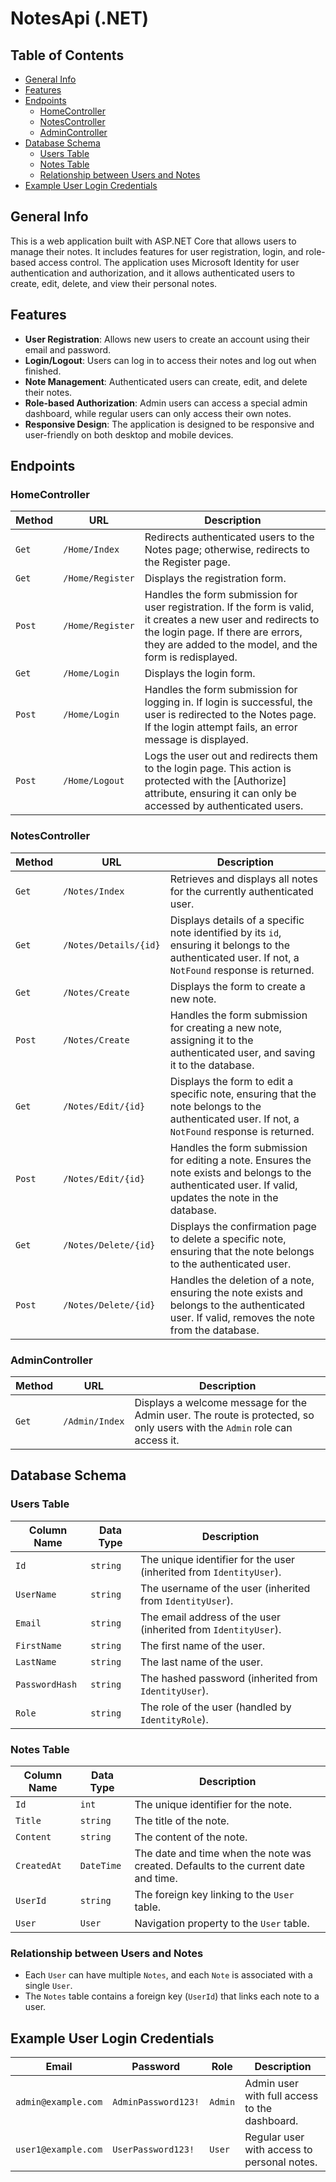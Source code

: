 ﻿# NotesApi (.NET)

## Table of Contents

- [General Info](#general-info)
- [Features](#features)
- [Endpoints](#endpoints)
    - [HomeController](#homecontroller)
    - [NotesController](#notescontroller)
    - [AdminController](#admincontroller)
- [Database Schema](#database-schema)
    - [Users Table](#users-table)
    - [Notes Table](#notes-table)
    - [Relationship between Users and Notes](#relationship-between-users-and-notes)
- [Example User Login Credentials](#example-user-login-credentials)

## General Info <a name="general-info"></a>

This is a web application built with ASP.NET Core that allows users to manage their notes. It includes features for user
registration, login, and role-based access control. The application uses Microsoft Identity for user authentication and
authorization, and it allows authenticated users to create, edit, delete, and view their personal notes.

## Features <a name="features"></a>

- **User Registration**: Allows new users to create an account using their email and password.
- **Login/Logout**: Users can log in to access their notes and log out when finished.
- **Note Management**: Authenticated users can create, edit, and delete their notes.
- **Role-based Authorization**: Admin users can access a special admin dashboard, while regular users can only access
  their own notes.
- **Responsive Design**: The application is designed to be responsive and user-friendly on both desktop and mobile
  devices.

## Endpoints <a name="endpoints"></a>

### HomeController <a name="homecontroller"></a>

| Method | URL              | Description                                                                                                                                                                                                    |
|--------|------------------|----------------------------------------------------------------------------------------------------------------------------------------------------------------------------------------------------------------|
| `Get`  | `/Home/Index`    | Redirects authenticated users to the Notes page; otherwise, redirects to the Register page.                                                                                                                    |
| `Get`  | `/Home/Register` | Displays the registration form.                                                                                                                                                                                |
| `Post` | `/Home/Register` | Handles the form submission for user registration. If the form is valid, it creates a new user and redirects to the login page. If there are errors, they are added to the model, and the form is redisplayed. |
| `Get`  | `/Home/Login`    | Displays the login form.                                                                                                                                                                                       |
| `Post` | `/Home/Login`    | Handles the form submission for logging in. If login is successful, the user is redirected to the Notes page. If the login attempt fails, an error message is displayed.                                       |
| `Post` | `/Home/Logout`   | Logs the user out and redirects them to the login page. This action is protected with the [Authorize] attribute, ensuring it can only be accessed by authenticated users.                                      |

### NotesController <a name="notescontroller"></a>

| Method | URL                   | Description                                                                                                                                                |
|--------|-----------------------|------------------------------------------------------------------------------------------------------------------------------------------------------------|
| `Get`  | `/Notes/Index`        | Retrieves and displays all notes for the currently authenticated user.                                                                                     |
| `Get`  | `/Notes/Details/{id}` | Displays details of a specific note identified by its `id`, ensuring it belongs to the authenticated user. If not, a `NotFound` response is returned.      |
| `Get`  | `/Notes/Create`       | Displays the form to create a new note.                                                                                                                    |
| `Post` | `/Notes/Create`       | Handles the form submission for creating a new note, assigning it to the authenticated user, and saving it to the database.                                |
| `Get`  | `/Notes/Edit/{id}`    | Displays the form to edit a specific note, ensuring that the note belongs to the authenticated user. If not, a `NotFound` response is returned.            |
| `Post` | `/Notes/Edit/{id}`    | Handles the form submission for editing a note. Ensures the note exists and belongs to the authenticated user. If valid, updates the note in the database. |
| `Get`  | `/Notes/Delete/{id}`  | Displays the confirmation page to delete a specific note, ensuring that the note belongs to the authenticated user.                                        |
| `Post` | `/Notes/Delete/{id}`  | Handles the deletion of a note, ensuring the note exists and belongs to the authenticated user. If valid, removes the note from the database.              |

### AdminController <a name="admincontroller"></a>

| Method | URL            | Description                                                                                                               |
|--------|----------------|---------------------------------------------------------------------------------------------------------------------------|
| `Get`  | `/Admin/Index` | Displays a welcome message for the Admin user. The route is protected, so only users with the `Admin` role can access it. |

## Database Schema <a name="database-schema"></a>

### Users Table <a name="users-table"></a>

| Column Name    | Data Type | Description                                                         |
|----------------|-----------|---------------------------------------------------------------------|
| `Id`           | `string`  | The unique identifier for the user (inherited from `IdentityUser`). |
| `UserName`     | `string`  | The username of the user (inherited from `IdentityUser`).           |
| `Email`        | `string`  | The email address of the user (inherited from `IdentityUser`).      |
| `FirstName`    | `string`  | The first name of the user.                                         |
| `LastName`     | `string`  | The last name of the user.                                          |
| `PasswordHash` | `string`  | The hashed password (inherited from `IdentityUser`).                |
| `Role`         | `string`  | The role of the user (handled by `IdentityRole`).                   |

### Notes Table <a name="notes-table"></a>

| Column Name | Data Type  | Description                                                                         |
|-------------|------------|-------------------------------------------------------------------------------------|
| `Id`        | `int`      | The unique identifier for the note.                                                 |
| `Title`     | `string`   | The title of the note.                                                              |
| `Content`   | `string`   | The content of the note.                                                            |
| `CreatedAt` | `DateTime` | The date and time when the note was created. Defaults to the current date and time. |
| `UserId`    | `string`   | The foreign key linking to the `User` table.                                        |
| `User`      | `User`     | Navigation property to the `User` table.                                            |

### Relationship between Users and Notes <a name="relationship-between-users-and-notes"></a>

- Each `User` can have multiple `Notes`, and each `Note` is associated with a single `User`.
- The `Notes` table contains a foreign key (`UserId`) that links each note to a user.

## Example User Login Credentials <a name="example-user-login-credentials"></a>

| Email               | Password            | Role    | Description                                   |
|---------------------|---------------------|---------|-----------------------------------------------|
| `admin@example.com` | `AdminPassword123!` | `Admin` | Admin user with full access to the dashboard. |
| `user1@example.com` | `UserPassword123!`  | `User`  | Regular user with access to personal notes.   |
